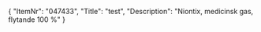 {
  "ItemNr": "047433",
  "Title": "test",
  "Description": "Niontix, medicinsk gas, flytande 100 %"
}